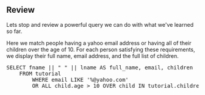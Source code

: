 ## Review

Lets stop and review a powerful query we can do with what we've learned so far.

Here we match people having a yahoo email address or having all of their children over the age of 10.  For each person satisfying these requirements, we display their full name, email address, and the full list of children.

<pre id="example">
SELECT fname || " " || lname AS full_name, email, children 
    FROM tutorial 
        WHERE email LIKE '%@yahoo.com' 
        OR ALL child.age > 10 OVER child IN tutorial.children END
</pre>